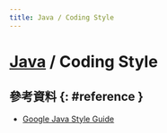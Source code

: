 ```yaml
---
title: Java / Coding Style
---
```

# [Java](java.md) / Coding Style

## 參考資料 {: #reference }

  - [Google Java Style Guide](https://google.github.io/styleguide/javaguide.html)
